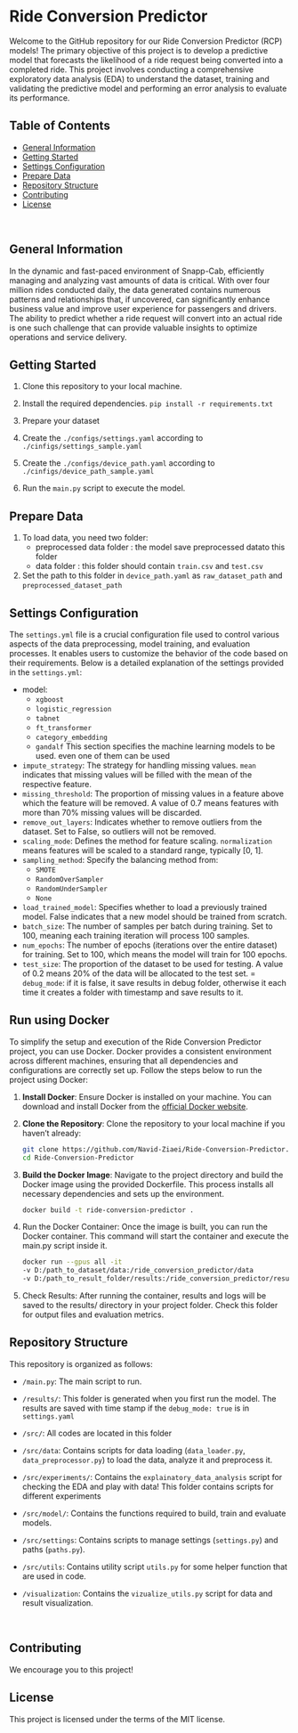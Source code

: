 # Ride Conversion Predictor

Welcome to the GitHub repository for our Ride Conversion Predictor (RCP) models! 
The primary objective of this project is to develop a predictive model that forecasts the 
likelihood of a ride request being converted into a completed ride. This project involves conducting a 
comprehensive exploratory data analysis (EDA) to understand the dataset, training and validating the 
predictive model and performing an error analysis to evaluate its performance. 
<br/>

## Table of Contents
* [General Information](#general-information)
* [Getting Started](#getting-started)
* [Settings Configuration](#settings-configuration)
* [Prepare Data](#prepare-data)
* [Repository Structure](#repository-structure)
* [Contributing](#contributing)
* [License](#license)
<br/>

## General Information
In the dynamic and fast-paced environment of Snapp-Cab, efficiently managing and analyzing vast amounts of data is critical. With over four million rides conducted daily, the data generated contains numerous patterns and relationships that, if uncovered, can significantly enhance business value and improve user experience for passengers and drivers. The ability to predict whether a ride request will convert into an actual ride is one such challenge that can provide valuable insights to optimize operations and service delivery.

## Getting Started

1. Clone this repository to your local machine.

2. Install the required dependencies. `pip install -r requirements.txt`

3. Prepare your dataset

4. Create the `./configs/settings.yaml` according to `./cinfigs/settings_sample.yaml`

5. Create the `./configs/device_path.yaml` according to `./cinfigs/device_path_sample.yaml`

6. Run the `main.py` script to execute the model.



## Prepare Data
1. To load data, you need two folder:
   - preprocessed data folder : the model save preprocessed datato this folder
   - data folder : this folder should contain `train.csv` and `test.csv`
2. Set the path to this folder in `device_path.yaml` as `raw_dataset_path` and `preprocessed_dataset_path`

## Settings Configuration

The `settings.yml` file is a crucial configuration file used to control various aspects of the data preprocessing, model training, and evaluation processes. It enables users to customize the behavior of the code based on their requirements. Below is a detailed explanation of the settings provided in the `settings.yml`:


- model:
  - `xgboost`
  - `logistic_regression`
  - `tabnet`
  - `ft_transformer`
  - `category_embedding`
  - `gandalf`
  This section specifies the machine learning models to be used. even one of them can be used
- `impute_strategy`: The strategy for handling missing values. `mean` indicates that missing values will be filled with the mean of the respective feature.
- `missing_threshold`: The proportion of missing values in a feature above which the feature will be removed. A value of 0.7 means features with more than 70% missing values will be discarded.
- `remove_out_layers`: Indicates whether to remove outliers from the dataset. Set to False, so outliers will not be removed.
- `scaling_mode`: Defines the method for feature scaling. `normalization` means features will be scaled to a standard range, typically [0, 1].
- `sampling_method`: Specify the balancing method from:
  - `SMOTE`
  - `RandomOverSampler`
  - `RandomUnderSampler`
  - `None`
- `load_trained_model`: Specifies whether to load a previously trained model. False indicates that a new model should be trained from scratch.
- `batch_size`: The number of samples per batch during training. Set to 100, meaning each training iteration will process 100 samples.
- `num_epochs`: The number of epochs (iterations over the entire dataset) for training. Set to 100, which means the model will train for 100 epochs.
- `test_size`: The proportion of the dataset to be used for testing. A value of 0.2 means 20% of the data will be allocated to the test set.
= `debug_mode`: if it is false, it save results in debug folder, otherwise it each time it creates a folder with timestamp and save results to it.

## Run using Docker
To simplify the setup and execution of the Ride Conversion Predictor project, you can use Docker. Docker provides a consistent environment across different machines, ensuring that all dependencies and configurations are correctly set up. Follow the steps below to run the project using Docker:

1. **Install Docker**: 
   Ensure Docker is installed on your machine. You can download and install Docker from the [official Docker website](https://www.docker.com/products/docker-desktop).

2. **Clone the Repository**:
   Clone the repository to your local machine if you haven’t already:
   ```bash
   git clone https://github.com/Navid-Ziaei/Ride-Conversion-Predictor.git
   cd Ride-Conversion-Predictor
   ```
3. **Build the Docker Image**:
   Navigate to the project directory and build the Docker image using the provided Dockerfile. This process installs all necessary dependencies and sets up the environment.
   ```bash
   docker build -t ride-conversion-predictor .
   ```
4. Run the Docker Container:
Once the image is built, you can run the Docker container. This command will start the container and execute the main.py script inside it.
   ```bash
   docker run --gpus all -it 
   -v D:/path_to_dataset/data:/ride_conversion_predictor/data 
   -v D:/path_to_result_folder/results:/ride_conversion_predictor/results ride_conversion_predictor

   ```
5. Check Results:
After running the container, results and logs will be saved to the results/ directory in your project folder. Check this folder for output files and evaluation metrics.

## Repository Structure
This repository is organized as follows:

- `/main.py`: The main script to run.

- `/results/`: This folder is generated when you first run the model. The results are saved with time stamp if the `debug_mode: true` is in `settings.yaml`

- `/src/`: All codes are located in this folder

- `/src/data`: Contains scripts for data loading (`data_loader.py`, `data_preprocessor.py`) to load the data, analyze it and preprocess it.

- `/src/experiments/`: Contains the `explainatory_data_analysis` script for checking the EDA and play with data! This folder contains scripts for different experiments

- `/src/model/`: Contains the functions required to build, train and evaluate models.

- `/src/settings`: Contains scripts to manage settings (`settings.py`) and paths (`paths.py`).

- `/src/utils`: Contains utility script `utils.py` for some helper function that are used in code.

- `/visualization`: Contains the `vizualize_utils.py` script for data and result visualization.
<br/>



## Contributing

We encourage you to this project! 

## License

This project is licensed under the terms of the MIT license.